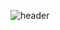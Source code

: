 ![header](https://capsule-render.vercel.app/api?type=wave&color=0:000000,100:ff6e25&height=300&section=header&text=capsule%20render&fontSize=90&fontColor=0:000000,10:ffc070100:ffc070)

<!--
**melloCoding/melloCoding** is a ✨ _special_ ✨ repository because its `README.md` (this file) appears on your GitHub profile.

Here are some ideas to get you started:

- 🔭 I’m currently working on ...
- 🌱 I’m currently learning ...
- 👯 I’m looking to collaborate on ...
- 🤔 I’m looking for help with ...
- 💬 Ask me about ...
- 📫 How to reach me: ...
- 😄 Pronouns: ...
- ⚡ Fun fact: ...
-->

